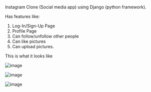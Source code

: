 Instagram Clone (Social media app) using Django (python framework).

Has features like:

1. Log-In/Sign-Up Page
2. Profile Page
3. Can follow/unfollow other people
4. Can like pictures
5. Can upload pictures.

This is what it looks like 

![image](https://user-images.githubusercontent.com/74980515/177119890-8d726606-3a8a-44bd-9c18-2b69b9d5b3cb.png)

![image](https://user-images.githubusercontent.com/74980515/177120191-0ba73c15-052b-45c0-b648-53200a35ecbf.png)

![image](https://user-images.githubusercontent.com/74980515/177120202-88208536-698d-4efd-8d36-775aa88c8f95.png)
